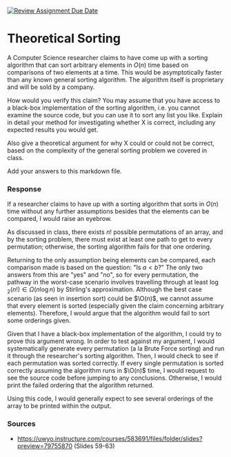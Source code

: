 [![Review Assignment Due Date](https://classroom.github.com/assets/deadline-readme-button-24ddc0f5d75046c5622901739e7c5dd533143b0c8e959d652212380cedb1ea36.svg)](https://classroom.github.com/a/9YUeXH71)
# Theoretical Sorting

A Computer Science researcher claims to have come up with a sorting algorithm
that can sort arbitrary elements in $O(n)$ time based on comparisons of two
elements at a time. This would be asymptotically faster than any known general
sorting algorithm. The algorithm itself is proprietary and will be sold by a
company.

How would you verify this claim? You may assume that you have access to a
black-box implementation of the sorting algorithm, i.e. you cannot examine the
source code, but you can use it to sort any list you like. Explain in detail
your method for investigating whether X is correct, including any expected
results you would get.

Also give a theoretical argument for why X could or could not be correct, based
on the complexity of the general sorting problem we covered in class.

Add your answers to this markdown file.

### Response 

If a researcher claims to have up with a sorting algorithm that sorts in $O(n)$
time without any further assumptions besides that the elements can be compared, 
I would raise an eyebrow. 

As discussed in class, there exists $n!$ 
possible permutations of an array, and by the sorting problem, there must exist
at least one path to get to every permutation; otherwise, the sorting algorithm
fails for that one ordering.

Returning to the only assumption being elements can be compared, each comparison
made is based on the question: "Is $a < b$?" The only two answers from this are "yes"
and "no", so for every permutation, the pathway in the worst-case scenario
involves travelling through at least $\log{_2}{(n!)} \in \Omega(n\log{n})$ by
Stirling's approximation. Although the best case scenario (as seen in insertion
sort) could be $\O(n)$, we cannot assume that every element is sorted
(especially given the claim concerning arbitrary elements). Therefore, I would
argue that the algorithm would fail to sort some orderings given.

Given that I have a black-box implementation of the algorithm, I could try to
prove this argument wrong. In order to test against my argument, I would systematically 
generate every permutation (a la Brute Force sorting) and run it through the
researcher's sorting algorithm. Then, I would check to see if each permutation
was sorted correctly. If every single permutation is sorted correctly assuming
the algorithm runs in $\O(n)$ time, I would request to see the source code
before jumping to any conclusions. Otherwise, I would print the failed ordering
that the algorithm returned. 

Using this code, I would generally expect to see several orderings of the array
to be printed within the output.

### Sources
- https://uwyo.instructure.com/courses/583691/files/folder/slides?preview=79755870 (Slides 59-63)

